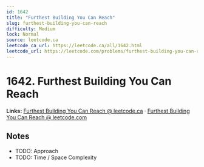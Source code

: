 ```yaml
--- 
id: 1642
title: "Furthest Building You Can Reach"
slug: furthest-building-you-can-reach
difficulty: Medium
lock: Normal
source: leetcode.ca
leetcode_ca_url: https://leetcode.ca/all/1642.html
leetcode_url: https://leetcode.com/problems/furthest-building-you-can-reach/
---
```


# 1642. Furthest Building You Can Reach

**Links:** [Furthest Building You Can Reach @ leetcode.ca](https://leetcode.ca/all/1642.html) · [Furthest Building You Can Reach @ leetcode.com](https://leetcode.com/problems/furthest-building-you-can-reach/)

## Notes
- TODO: Approach
- TODO: Time / Space Complexity

